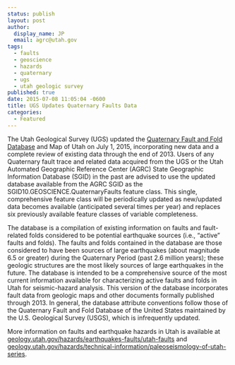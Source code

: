 ```yaml
---
status: publish
layout: post
author:
  display_name: JP
  email: agrc@utah.gov
tags:
  - faults
  - geoscience
  - hazards
  - quaternary
  - ugs
  - utah geologic survey
published: true
date: 2015-07-08 11:05:04 -0600
title: UGS Updates Quaternary Faults Data
categories:
  - Featured
---
```

<p>The Utah Geological Survey (UGS) updated the <a href="{{ "/data/geoscience/quaternary-faults/" | prepend: site.baseurl }}">Quaternary Fault and Fold Database</a> and Map of Utah on July 1, 2015, incorporating new data and a complete review of existing data through the end of 2013.  Users of any Quaternary fault trace and related data acquired from the UGS or the Utah Automated Geographic Reference Center (AGRC) State Geographic Information Database (SGID) in the past are advised to use the updated database available from the AGRC SGID as the SGID10.GEOSCIENCE.QuaternaryFaults feature class.  This single, comprehensive feature class will be periodically updated as new/updated data becomes available (anticipated several times per year) and replaces six previously available feature classes of variable completeness.</p>
<p>The database is a compilation of existing information on faults and fault-related folds considered to be potential earthquake sources (i.e., “active” faults and folds). The faults and folds contained in the database are those considered to have been sources of large earthquakes (about magnitude 6.5 or greater) during the Quaternary Period (past 2.6 million years); these geologic structures are the most likely sources of large earthquakes in the future. The database is intended to be a comprehensive source of the most current information available for characterizing active faults and folds in Utah for seismic-hazard analysis.  This version of the database incorporates fault data from geologic maps and other documents formally published through 2013.  In general, the database attribute conventions follow those of the Quaternary Fault and Fold Database of the United States maintained by the U.S. Geological Survey (USGS), which is infrequently updated.  </p>
<p>More information on faults and earthquake hazards in Utah is available at <a href="http://geology.utah.gov/hazards/earthquakes-faults/utah-faults">geology.utah.gov/hazards/earthquakes-faults/utah-faults</a> and <a href="http://geology.utah.gov/hazards/technical-information/paleoseismology-of-utah-series/">geology.utah.gov/hazards/technical-information/paleoseismology-of-utah-series</a>.</p>
 